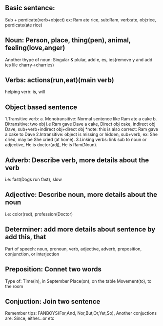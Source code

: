 ## Basic sentance: 
 Sub + perdicate(verb+object) ex: Ram ate rice, sub:Ram, verb:ate, obj:rice, perdicate(ate rice)
## Noun: Person, place, thing(pen), animal, feeling(love,anger)
 Another thype of noun: Singular & plular, add e, es, ies(remove y and add ies lile charry->charries)
## Verbs: actions(run,eat)(main verb)
 helping verb: is, will
## Object based sentence 
  1.Transitive verb: 
    a. Monotransitive: Normal sentence like Ram ate a cake
    b. Ditransitive: two obj i.e Ram gave Dave a cake, Direct obj cake, indirect obj Dave, sub+verb+indirect obj+direct obj
    *note: this is also correct: Ram gave a cake to Dave
  2.Intransitive: object is missing or hidden, sub+verb, ex: She cried, may be She cried (at home).
  3.Linking verbs: link sub to noun or adjective, He is doctor(adj), He is Ram(Noun).
## Adverb: Describe verb, more details about the verb
 i.e: fast(Dogs run fast), slow
## Adjective: Describe noun, more details about the noun
 i.e: color(red), profession(Doctor)
## Determiner: add more details about sentence by add this, that

Part of speech: noun, pronoun, verb, adjective, adverb, preposition, conjunction, or interjection
## Preposition: Connet two words
 Type of:  Time(in), in September 
           Place(on), on the table
           Movement(to), to the room
## Conjuction: Join two sentence 
Remember tips: FANBOYS(For,And, Nor,But,Or,Yet,So), Another conjuctions are: Since, either...or etc

